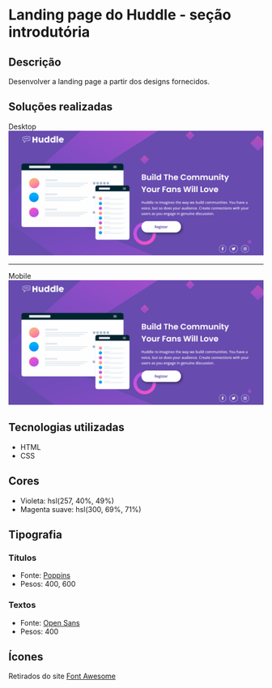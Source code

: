 # Landing page do Huddle - seção introdutória

## Descrição
Desenvolver a landing page a partir dos designs fornecidos.

## Soluções realizadas

Desktop
<img src="./design/animacao-desktop.gif"> 

---
Mobile
<img src="./design/animacao-desktop.gif"> 


## Tecnologias utilizadas
- HTML
- CSS

## Cores
- Violeta: hsl(257, 40%, 49%)
- Magenta suave: hsl(300, 69%, 71%)

## Tipografia
### Títulos
- Fonte: [Poppins](https://fonts.google.com/specimen/Poppins)
- Pesos: 400, 600

### Textos
- Fonte: [Open Sans](https://fonts.google.com/specimen/Open+Sans)
- Pesos: 400

## Ícones
Retirados do site [Font Awesome](https://fontawesome.com/)